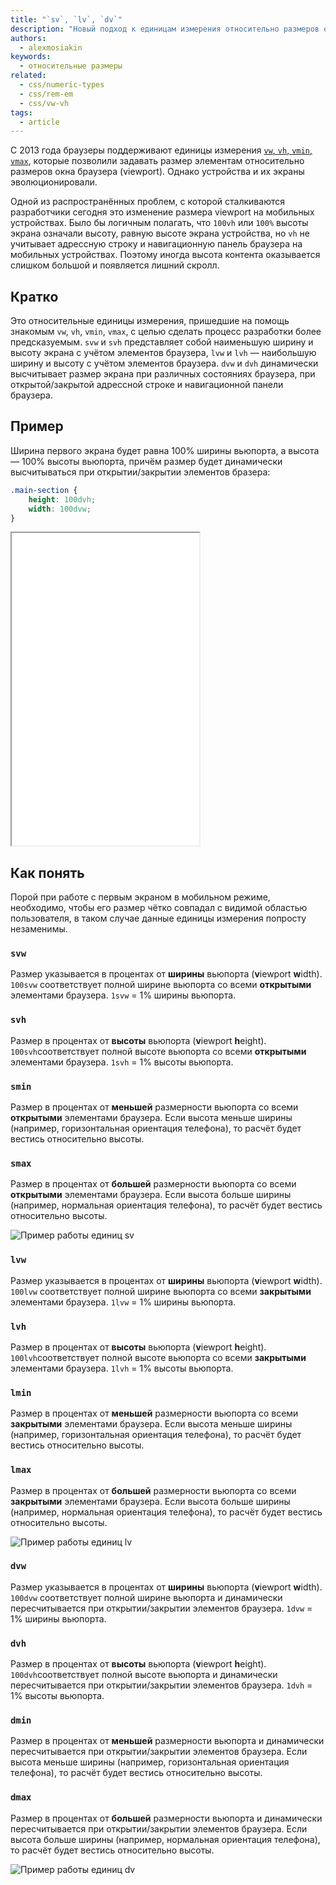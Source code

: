 ```yaml
---
title: "`sv`, `lv`, `dv`"
description: "Новый подход к единицам измерения относительно размеров окна браузера."
authors:
  - alexmosiakin
keywords:
  - относительные размеры
related:
  - css/numeric-types
  - css/rem-em
  - css/vw-vh
tags:
  - article
---
```


С 2013 года браузеры поддерживают единицы измерения [`vw`, `vh`, `vmin`, `vmax`](/css/vw-vh/), которые позволили задавать размер элементам относительно размеров окна браузера (viewport). Однако устройства и их экраны эволюционировали.

Одной из распространённых проблем, с которой сталкиваются разработчики сегодня это изменение размера viewport на мобильных устройствах. Было бы логичным полагать, что `100vh` или `100%` высоты экрана означали высоту, равную высоте экрана устройства, но `vh` не учитывает адрессную строку и навигационную панель браузера на мобильных устройствах. Поэтому иногда высота контента оказывается слишком большой и появляется лишний скролл.

## Кратко

Это относительные единицы измерения, пришедшие на помощь знакомым `vw`, `vh`, `vmin`, `vmax`, с целью сделать процесс разработки более предсказуемым. `svw` и `svh` представляет собой наименьшую ширину и высоту экрана с учётом элементов браузера, `lvw` и `lvh` — наибольшую ширину и высоту с учётом элементов браузера. `dvw` и `dvh` динамически высчитывает размер экрана при различных состояниях браузера, при открытой/закрытой адрессной строке и навигационной панели браузера.

## Пример

Ширина первого экрана будет равна 100% ширины вьюпорта, а высота — 100% высоты вьюпорта, причём размер будет динамически высчитываться при открытии/закрытии элементов бразера:

```css
.main-section {
    height: 100dvh;
    width: 100dvw;
}
```

<iframe title="Первый экран на всю высоту окна браузера" src="demos/main-section/" height="500"></iframe>

## Как понять

Порой при работе с первым экраном в мобильном режиме, необходимо, чтобы его размер чётко совпадал с видимой областью пользователя, в таком случае данные единицы измерения попросту незаменимы.

### `svw`

Размер указывается в процентах от **ширины** вьюпорта (**v**iewport **w**idth). `100svw` соответствует полной ширине вьюпорта cо всеми **открытыми** элементами браузера. `1svw` = 1% ширины вьюпорта.

### `svh`

Размер в процентах от **высоты** вьюпорта (**v**iewport **h**eight). `100svh`соответствует полной высоте вьюпорта cо всеми **открытыми** элементами браузера. `1svh` = 1% высоты вьюпорта.

### `smin`

Размер в процентах от **меньшей** размерности вьюпорта cо всеми **открытыми** элементами браузера. Если высота меньше ширины (например, горизонтальная ориентация телефона), то расчёт будет вестись относительно высоты.

### `smax`

Размер в процентах от **большей** размерности вьюпорта cо всеми **открытыми** элементами браузера. Если высота больше ширины (например, нормальная ориентация телефона), то расчёт будет вестись относительно высоты.

![Пример работы единиц sv](images/sv.jpg)

### `lvw`

Размер указывается в процентах от **ширины** вьюпорта (**v**iewport **w**idth). `100lvw` соответствует полной ширине вьюпорта cо всеми **закрытыми** элементами браузера. `1lvw` = 1% ширины вьюпорта.

### `lvh`

Размер в процентах от **высоты** вьюпорта (**v**iewport **h**eight). `100lvh`соответствует полной высоте вьюпорта cо всеми **закрытыми** элементами браузера. `1lvh` = 1% высоты вьюпорта.

### `lmin`

Размер в процентах от **меньшей** размерности вьюпорта cо всеми **закрытыми** элементами браузера. Если высота меньше ширины (например, горизонтальная ориентация телефона), то расчёт будет вестись относительно высоты.

### `lmax`

Размер в процентах от **большей** размерности вьюпорта cо всеми **закрытыми** элементами браузера. Если высота больше ширины (например, нормальная ориентация телефона), то расчёт будет вестись относительно высоты.

![Пример работы единиц lv](images/lv.jpg)

### `dvw`

Размер указывается в процентах от **ширины** вьюпорта (**v**iewport **w**idth). `100dvw` соответствует полной ширине вьюпорта и динамически пересчитывается при открытии/закрытии элементов браузера. `1dvw` = 1% ширины вьюпорта.

### `dvh`

Размер в процентах от **высоты** вьюпорта (**v**iewport **h**eight). `100dvh`соответствует полной высоте вьюпорта и динамически пересчитывается при открытии/закрытии элементов браузера. `1dvh` = 1% высоты вьюпорта.

### `dmin`

Размер в процентах от **меньшей** размерности вьюпорта и динамически пересчитывается при открытии/закрытии элементов браузера. Если высота меньше ширины (например, горизонтальная ориентация телефона), то расчёт будет вестись относительно высоты.

### `dmax`

Размер в процентах от **большей** размерности вьюпорта и динамически пересчитывается при открытии/закрытии элементов браузера. Если высота больше ширины (например, нормальная ориентация телефона), то расчёт будет вестись относительно высоты.

![Пример работы единиц dv](images/dv.jpg)
